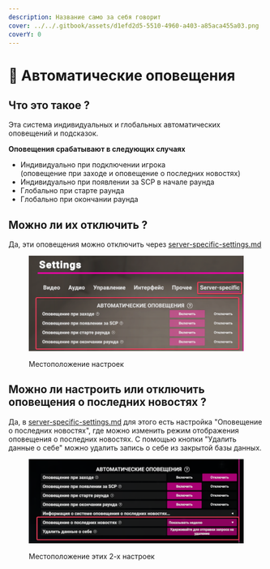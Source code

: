 ```yaml
---
description: Название само за себя говорит
cover: ../../.gitbook/assets/d1efd2d5-5510-4960-a403-a85aca455a03.png
coverY: 0
---
```


# 📢 Автоматические оповещения

## Что это такое ?

Эта система индивидуальных и глобальных автоматических оповещений и подсказок.

**Оповещения срабатывают в следующих случаях**

* Индивидуально при подключении игрока\
  (оповещение при заходе и оповещение о последних новостях)
* Индивидуально при появлении за SCP в начале раунда
* Глобально при старте раунда
* Глобально при окончании раунда

## Можно ли их отключить ?

Да, эти оповещения можно отключить через [server-specific-settings.md](server-specific-settings.md "mention")

<figure><img src="../../.gitbook/assets/image (2) (1) (1) (1).png" alt=""><figcaption><p>Местоположение настроек</p></figcaption></figure>

## Можно ли настроить или отключить оповещения о последних новостях ?

Да, в [server-specific-settings.md](server-specific-settings.md "mention") для этого есть настройка "Оповещение о последних новостях", где можно изменить режим отображения оповещения о последних новостях. С помощью кнопки "Удалить данные о себе" можно удалить запись о себе из закрытой базы данных.

<figure><img src="../../.gitbook/assets/image (1) (1) (1) (1) (1).png" alt=""><figcaption><p>Местоположение этих 2-х настроек</p></figcaption></figure>

